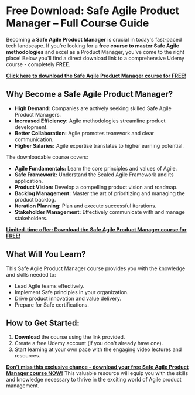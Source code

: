 # Free Download: Safe Agile Product Manager – Full Course Guide

Becoming a **Safe Agile Product Manager** is crucial in today's fast-paced tech landscape. If you're looking for a **free course to master Safe Agile methodologies** and excel as a Product Manager, you've come to the right place! Below you'll find a direct download link to a comprehensive Udemy course - completely **FREE**.

[**Click here to download the Safe Agile Product Manager course for FREE!**](https://udemywork.com/safe-agile-product-manager)

## Why Become a Safe Agile Product Manager?

*   **High Demand:** Companies are actively seeking skilled Safe Agile Product Managers.
*   **Increased Efficiency:** Agile methodologies streamline product development.
*   **Better Collaboration:** Agile promotes teamwork and clear communication.
*   **Higher Salaries:** Agile expertise translates to higher earning potential.

The downloadable course covers:

*   **Agile Fundamentals:** Learn the core principles and values of Agile.
*   **Safe Framework:** Understand the Scaled Agile Framework and its application.
*   **Product Vision:** Develop a compelling product vision and roadmap.
*   **Backlog Management:** Master the art of prioritizing and managing the product backlog.
*   **Iteration Planning:** Plan and execute successful iterations.
*   **Stakeholder Management:** Effectively communicate with and manage stakeholders.

[**Limited-time offer: Download the Safe Agile Product Manager course for FREE!**](https://udemywork.com/safe-agile-product-manager)

## What Will You Learn?

This Safe Agile Product Manager course provides you with the knowledge and skills needed to:

*   Lead Agile teams effectively.
*   Implement Safe principles in your organization.
*   Drive product innovation and value delivery.
*   Prepare for Safe certifications.

## How to Get Started:

1.  **Download** the course using the link provided.
2.  Create a free Udemy account (if you don't already have one).
3.  Start learning at your own pace with the engaging video lectures and resources.

[**Don’t miss this exclusive chance - download your free Safe Agile Product Manager course NOW!**](https://udemywork.com/safe-agile-product-manager) This valuable resource will equip you with the skills and knowledge necessary to thrive in the exciting world of Agile product management.
